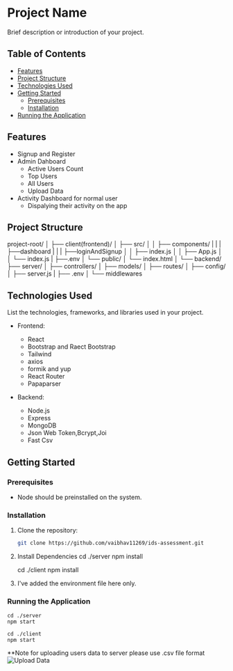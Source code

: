 # Project Name

Brief description or introduction of your project.

## Table of Contents

- [Features](#features)
- [Project Structure](#project-structure)
- [Technologies Used](#technologies-used)
- [Getting Started](#getting-started)
  - [Prerequisites](#prerequisites)
  - [Installation](#installation)
- [Running the Application](#running-the-application)


## Features

- Signup and Register
- Admin Dahboard
  - Active Users Count
  - Top Users
  - All Users
  - Upload Data
- Activity Dashboard for normal user
  - Dispalying their activity on the app

## Project Structure

project-root/
│
├── client(frontend)/
│ ├── src/
│ │ ├── components/
| | |   ├──dashboard
| | |   ├──loginAndSignup
│ │ ├── index.js
│ │ ├── App.js
│ │ └── index.js
| ├──.env
│ └── public/
│ └── index.html
│
└── backend/
├── server/
│ ├── controllers/
│ ├── models/
│ ├── routes/
│ ├── config/
│ ├── server.js
| ├── .env
│ └── middlewares

## Technologies Used

List the technologies, frameworks, and libraries used in your project.

- Frontend:
  - React
  - Bootstrap and Raect Bootstrap
  - Tailwind
  - axios
  - formik and yup
  - React Router
  - Papaparser

- Backend:
  - Node.js
  - Express
  - MongoDB
  - Json Web Token,Bcrypt,Joi
  - Fast Csv

  
## Getting Started

### Prerequisites

- Node should be preinstalled on the system.

### Installation

1. Clone the repository:

   ```bash
   git clone https://github.com/vaibhav11269/ids-assessment.git

2. Install Dependencies
    cd ./server
    npm install

    cd ./client
    npm install

3. I've added the environment file here only.

### Running the Application
    cd ./server
    npm start

    cd ./client
    npm start

**Note for uploading users data to server please use .csv file format
![Upload Data](image-3.png)
